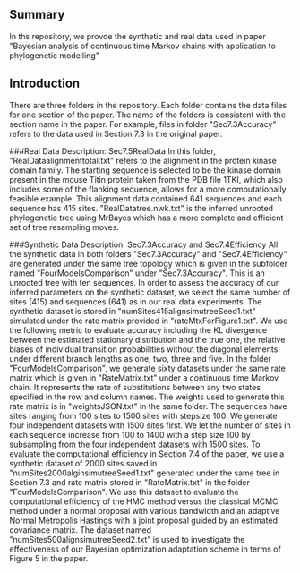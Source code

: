 Summary
--------------------
In ths repository, we provde the synthetic and real data used in paper "Bayesian analysis of continuous time Markov chains with application to phylogenetic modelling"

Introduction
-------------------
There are three folders in the repository. Each folder contains the data files for one section of the paper. The name of the folders is consistent with the section name in the paper. For example, files in folder "Sec7.3Accuracy" refers to the data used in Section 7.3 in the original paper. 

###Real Data Description: Sec7.5RealData
In this folder, "RealDataalignmenttotal.txt" refers to the alignment in the protein kinase domain family. The starting sequence is selected to be the kinase domain present in the mouse Titin protein taken from the PDB file 1TKI, which also includes some of the flanking sequence, allows for a more computationally feasible example. This alignment data contained 641 sequences and each sequence has 415 sites. "RealDatatree.nwk.txt" is the inferred unrooted phylogenetic tree using MrBayes which has a more complete and efficient set of tree resampling moves.

###Synthetic Data Description: Sec7.3Accuracy and Sec7.4Efficiency
All the synthetic data in both folders "Sec7.3Accuracy" and "Sec7.4Efficiency" are generated under the same tree topology which is given in the subfolder named "FourModelsComparison" under "Sec7.3Accuracy". This is an unrooted tree with ten sequences.  In order to assess the accuracy of our inferred parameters on the synthetic dataset, we select the same number of sites (415) and sequences (641) as in our real data experiments. The synthetic dataset is stored in "numSites415alignsimutreeSeed1.txt" simulated under the rate matrix provided in "rateMtxForFigure1.txt". We use the following metric to evaluate accuracy including the KL divergence between the estimated stationary distribution and the true one, the relative biases of individual transition probabilities without the diagonal elements under different branch lengths as one, two, three and five. In the folder "FourModelsComparison", we generate sixty datasets under the same rate matrix which is given in "RateMatrix.txt" under a continuous time Markov chain. It represents the rate of substitutions between any two states specified in the row and column names. The weights used to generate this rate matrix is in "weightsJSON.txt" in the same folder. The sequences have sites ranging from 100 sites to 1500 sites with stepsize 100. We generate four independent datasets with 1500 sites first. We let the number of sites in each sequence increase from 100 to 1400 with a step size 100 by subsampling from the four independent datasets with 1500 sites. To evaluate the computational efficiency in Section 7.4 of the paper, we use a synthetic dataset  of 2000 sites saved in  "numSites2000alginsimutreeSeed1.txt"  generated under the same tree in Section 7.3 and rate matrix stored in "RateMatrix.txt" in the folder "FourModelsComparison". We use this dataset to evaluate the computational efficiency of the HMC method versus the classical MCMC method under a normal proposal with various bandwidth and an adaptive Normal Metropolis Hastings with a joint proposal guided by an estimated covariance matrix.  The dataset named "numSites500alignsimutreeSeed2.txt" is used to investigate the effectiveness of our Bayesian optimization adaptation scheme in terms of Figure 5 in the paper. 





